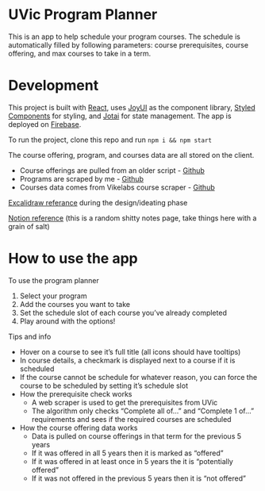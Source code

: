 # UVic Program Planner

This is an app to help schedule your program courses. The schedule is automatically filled by following parameters: course prerequisites, course offering, and max courses to take in a term.

# Development

This project is built with [React](https://reactjs.org), uses [JoyUI](https://mui.com/joy-ui/getting-started/overview/) as the component library, [Styled Components](https://styled-components.com) for styling, and [Jotai](https://jotai.org) for state management. The app is deployed on [Firebase](https://firebase.google.com).

To run the project, clone this repo and run `npm i && npm start`

The course offering, program, and courses data are all stored on the client.

- Course offerings are pulled from an older script - [Github](https://github.com/sfaigan/degree-planner/blob/dev-ts/scripts/get_semesters.py)
- Programs are scraped by me - [Github](https://github.com/tdgao/uvic-prereqs-scraper/blob/main/scraper.py)
- Courses data comes from Vikelabs course scraper - [Github](https://github.com/VikeLabs/uvic-course-scraper)

[Excalidraw referance](https://excalidraw.com/#json=LNmh63inArqDV1oZFxv8z,xWrLIO0HdLmpdalNJKvVpQ) during the design/ideating phase

[Notion reference](https://www.notion.so/Program-Planner-223e4ae0749348f0853ded690acdc8b9) (this is a random shitty notes page, take things here with a grain of salt)

# How to use the app

To use the program planner

1. Select your program
2. Add the courses you want to take
3. Set the schedule slot of each course you’ve already completed
4. Play around with the options!

Tips and info

- Hover on a course to see it’s full title (all icons should have tooltips)
- In course details, a checkmark is displayed next to a course if it is scheduled
- If the course cannot be schedule for whatever reason, you can force the course to be scheduled by setting it’s schedule slot
- How the prerequisite check works
  - A web scraper is used to get the prerequisites from UVic
  - The algorithm only checks “Complete all of…” and “Complete 1 of…” requirements and sees if the required courses are scheduled
- How the course offering data works
  - Data is pulled on course offerings in that term for the previous 5 years
  - If it was offered in all 5 years then it is marked as “offered”
  - If it was offered in at least once in 5 years the it is “potentially offered”
  - If it was not offered in the previous 5 years then it is “not offered”
